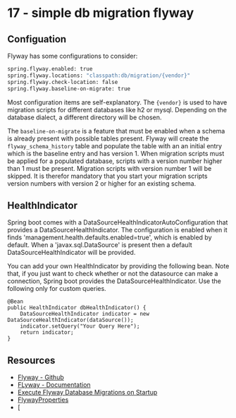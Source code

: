 # 17 - simple db migration flyway

## Configuation
Flyway has some configurations to consider:

```bash
spring.flyway.enabled: true
spring.flyway.locations: "classpath:db/migration/{vendor}"
spring.flyway.check-location: false
spring.flyway.baseline-on-migrate: true
```

Most configuration items are self-explanatory. The `{vendor}` is used to have migration scripts for different databases
like h2 or mysql. Depending on the database dialect, a different directory will be chosen.

The `baseline-on-migrate` is a feature that must be enabled when a schema is already present with possible tables present. 
Flyway will create the `flyway_schema_history` table and populate the table with an an initial entry which is the baseline entry
and has version 1. When migration scripts must be applied for a populated database, scripts with a version number higher 
than 1 must be present. Migration scripts with version number 1 will be skipped. It is therefor mandatory that you start your migration
scripts version numbers with version 2 or higher for an existing schema.

## HealthIndicator
Spring boot comes with a DataSourceHealthIndicatorAutoConfiguration that provides a DataSourceHealthIndicator. The configuration is enabled when it finds 'management.health.defaults.enabled=true', which is enabled by default. When a 'javax.sql.DataSource' is present then a default DataSourceHealthIndicator will be provided.


You can add your own HealthIndicator by providing the following bean. Note that,
if you just want to check whether or not the datasource can make a connection,
  Spring boot provides the DataSourceHealthIndicator. Use the following only for
  custom queries.


```
@Bean
public HealthIndicator dbHealthIndicator() {
    DataSourceHealthIndicator indicator = new DataSourceHealthIndicator(dataSource());
    indicator.setQuery("Your Query Here");
    return indicator;
}
```

## Resources
- [Flyway - Github](https://github.com/flyway/)
- [FLyway - Documentation](https://flywaydb.org/)
- [Execute Flyway Database Migrations on Startup](https://docs.spring.io/spring-boot/docs/current/reference/html/howto-database-initialization.html)
- [FlywayProperties](https://github.com/spring-projects/spring-boot/blob/v2.1.6.RELEASE/spring-boot-project/spring-boot-autoconfigure/src/main/java/org/springframework/boot/autoconfigure/flyway/FlywayProperties.java)
- [
